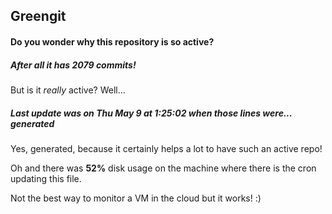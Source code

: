 ## Greengit

#### Do you wonder why this repository is so active?

##### After all it has 2079 commits!

But is it *really* active? Well...

##### Last update was on Thu May 9 at 1:25:02 when those lines were... generated

Yes, generated, because it certainly helps a lot to have such an active repo!

Oh and there was **52%** disk usage on the machine
where there is the cron updating this file.

Not the best way to monitor a VM in the cloud but it works! :)
